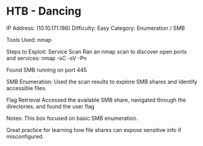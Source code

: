 # HTB - Dancing
IP Address: (10.10.171.186)
Difficulty: Easy
Category: Enumeration / SMB

Tools Used:
nmap 

Steps to Exploit:
  Service Scan
Ran an nmap scan to discover open ports and services:
nmap -sC -sV -Pn <IP>

Found SMB running on port 445

SMB Enumeration:
Used the scan results to explore SMB shares and identify accessible files.

Flag Retrieval
Accessed the available SMB share, navigated through the directories, and found the user flag

Notes:
This box focused on basic SMB enumeration.

Great practice for learning how file shares can expose sensitive info if misconfigured.
